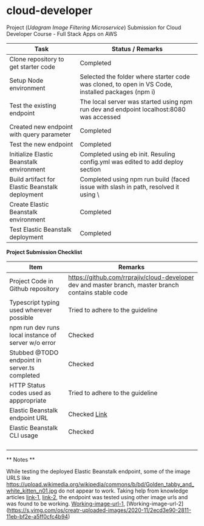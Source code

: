 # cloud-developer
Project (*Udagram Image Filtering Microservice*) Submission for Cloud Developer Course - Full Stack Apps on AWS

|Task                                                | Status / Remarks                                                                                  |
|----------------------------------------------------|---------------------------------------------------------------------------------------------------|
| Clone repository to get starter code               | Completed                                                                                         |
| Setup Node environment                             | Selected the folder where starter code was cloned, to open in VS Code, installed packages (npm i) |
| Test the existing endpoint                         | The local server was started using npm run dev and endpoint localhost:8080 was accessed           |
| Created new endpoint with query parameter          | Completed                                                                                         |
| Test the new endpoint                              | Completed                                                                                         |
| Initialize Elastic Beanstalk environment           | Completed using eb init. Resuling config.yml was edited to add deploy section                     |
| Build artifact for Elastic Beanstalk deployment    | Completed using npm run build (faced issue with slash in path, resolved it using \\               |
| Create Elastic Beanstalk environment               | Completed                                                                                         |
| Test Elastic Beanstalk deployment                  | Completed                                                                                         |

**Project Submission Checklist**

|Item                                                |Remarks                                                                                                           |
|----------------------------------------------------|------------------------------------------------------------------------------------------------------------------|
| Project Code in Github repository                  |  https://github.com/rrprajiv/cloud-developer dev and master branch, master branch contains stable code           |
| Typescript typing used wherever possible           |  Tried to adhere to the guideline                                                                                |
| npm run dev runs local instance of server w/o error|  Checked                                                                                                         |
| Stubbed @TODO endpoint in server.ts completed      |  Checked                                                                                                         |
| HTTP Status codes used as apppropriate             |  Tried to adhere to the guideline                                                                                |
| Elastic Beanstalk endpoint URL                     |  Checked [Link](http://udagram-rajiv-image-filter-dev-dev.us-east-2.elasticbeanstalk.com/)                       |
| Elastic Beanstalk CLI usage                        |  Checked                                                                                                         |
|                                                    |                                                                                                                  |
|                                                    |                                                                                                                  |
|                                                    |                                                                                                                  |
|                                                    |                                                                                                                  |

** Notes **

While testing the deployed Elastic Beanstalk endpoint, some of the image URLS like https://upload.wikimedia.org/wikipedia/commons/b/bd/Golden_tabby_and_white_kitten_n01.jpg do not appear to work. Taking help from knowledge articles [link-1](https://knowledge.udacity.com/questions/666666), [link-2](https://knowledge.udacity.com/questions/382272), the endpoint was tested using other image urls and was found to be working. [Working-image-url-1](https://i.natgeofe.com/n/5806314f-21fe-420c-8d57-2e87254da534/Virgin%20Galactic%20flight_16x9.png?w=1200), [Working-image-url-2] (https://s.yimg.com/os/creatr-uploaded-images/2020-11/2ecd3e90-2811-11eb-bf2e-a5ff0cfc4b94)



